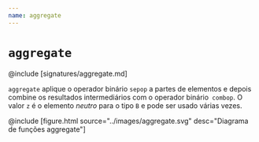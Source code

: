 ```yaml
---
name: aggregate
---
```


# `aggregate`

@include [signatures/aggregate.md]

`aggregate` aplique o operador binário `sepop` a partes de elementos e depois combine os resultados intermediários com o operador binário` combop`.
O valor `z` é o elemento _neutro_ para o tipo `B` e pode ser usado várias vezes.

@include [figure.html source="../images/aggregate.svg" desc="Diagrama de funções aggregate"]
